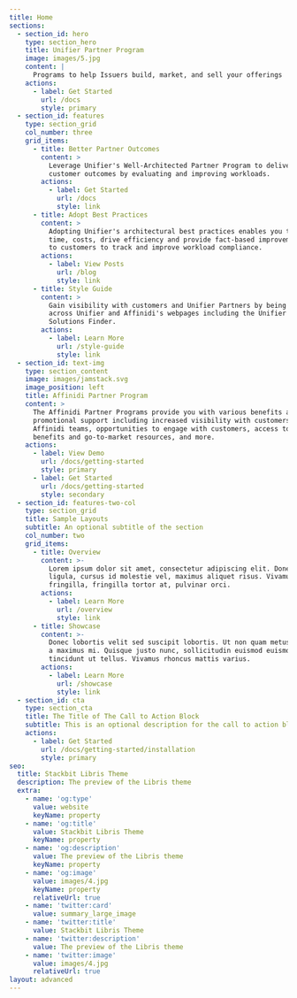 ```yaml
---
title: Home
sections:
  - section_id: hero
    type: section_hero
    title: Unifier Partner Program
    image: images/5.jpg
    content: |
      Programs to help Issuers build, market, and sell your offerings
    actions:
      - label: Get Started
        url: /docs
        style: primary
  - section_id: features
    type: section_grid
    col_number: three
    grid_items:
      - title: Better Partner Outcomes
        content: >
          Leverage Unifier's Well-Architected Partner Program to deliver better
          customer outcomes by evaluating and improving workloads.
        actions:
          - label: Get Started
            url: /docs
            style: link
      - title: Adopt Best Practices
        content: >
          Adopting Unifier's architectural best practices enables you to save
          time, costs, drive efficiency and provide fact-based improvement plans
          to customers to track and improve workload compliance.
        actions:
          - label: View Posts
            url: /blog
            style: link
      - title: Style Guide
        content: >
          Gain visibility with customers and Unifier Partners by being showcased
          across Unifier and Affinidi's webpages including the Unifier Partner
          Solutions Finder.
        actions:
          - label: Learn More
            url: /style-guide
            style: link
  - section_id: text-img
    type: section_content
    image: images/jamstack.svg
    image_position: left
    title: Affinidi Partner Program
    content: >
      The Affinidi Partner Programs provide you with various benefits and
      promotional support including increased visibility with customers and
      Affinidi teams, opportunities to engage with customers, access to funding
      benefits and go-to-market resources, and more.
    actions:
      - label: View Demo
        url: /docs/getting-started
        style: primary
      - label: Get Started
        url: /docs/getting-started
        style: secondary
  - section_id: features-two-col
    type: section_grid
    title: Sample Layouts
    subtitle: An optional subtitle of the section
    col_number: two
    grid_items:
      - title: Overview
        content: >-
          Lorem ipsum dolor sit amet, consectetur adipiscing elit. Donec nisl
          ligula, cursus id molestie vel, maximus aliquet risus. Vivamus in nibh
          fringilla, fringilla tortor at, pulvinar orci.
        actions:
          - label: Learn More
            url: /overview
            style: link
      - title: Showcase
        content: >-
          Donec lobortis velit sed suscipit lobortis. Ut non quam metus. Nullam
          a maximus mi. Quisque justo nunc, sollicitudin euismod euismod at,
          tincidunt ut tellus. Vivamus rhoncus mattis varius.
        actions:
          - label: Learn More
            url: /showcase
            style: link
  - section_id: cta
    type: section_cta
    title: The Title of The Call to Action Block
    subtitle: This is an optional description for the call to action block.
    actions:
      - label: Get Started
        url: /docs/getting-started/installation
        style: primary
seo:
  title: Stackbit Libris Theme
  description: The preview of the Libris theme
  extra:
    - name: 'og:type'
      value: website
      keyName: property
    - name: 'og:title'
      value: Stackbit Libris Theme
      keyName: property
    - name: 'og:description'
      value: The preview of the Libris theme
      keyName: property
    - name: 'og:image'
      value: images/4.jpg
      keyName: property
      relativeUrl: true
    - name: 'twitter:card'
      value: summary_large_image
    - name: 'twitter:title'
      value: Stackbit Libris Theme
    - name: 'twitter:description'
      value: The preview of the Libris theme
    - name: 'twitter:image'
      value: images/4.jpg
      relativeUrl: true
layout: advanced
---
```

